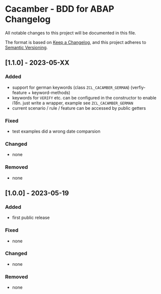 # Cacamber - BDD for ABAP Changelog

All notable changes to this project will be documented in this file.

The format is based on [Keep a Changelog](https://keepachangelog.com/en/1.0.0/),
and this project adheres to [Semantic Versioning](https://semver.org/spec/v2.0.0.html).

## [1.1.0] - 2023-05-XX

### Added

- support for german keywords (class `ZCL_CACAMBER_GERMAN`) (verfiy-feature + keyword-methods)
- keywords for `VERIFY` etc. can be configured in the constructor to enable i18n. just write a wrapper, example see `ZCL_CACAMBER_GERMAN`
- current scenario / rule / feature can be accessed by public getters

### Fixed

- test examples did a wrong date comparsion

### Changed

- none

### Removed

- none

## [1.0.0] - 2023-05-19

### Added

- first public release

### Fixed

- none

### Changed

- none

### Removed

- none

